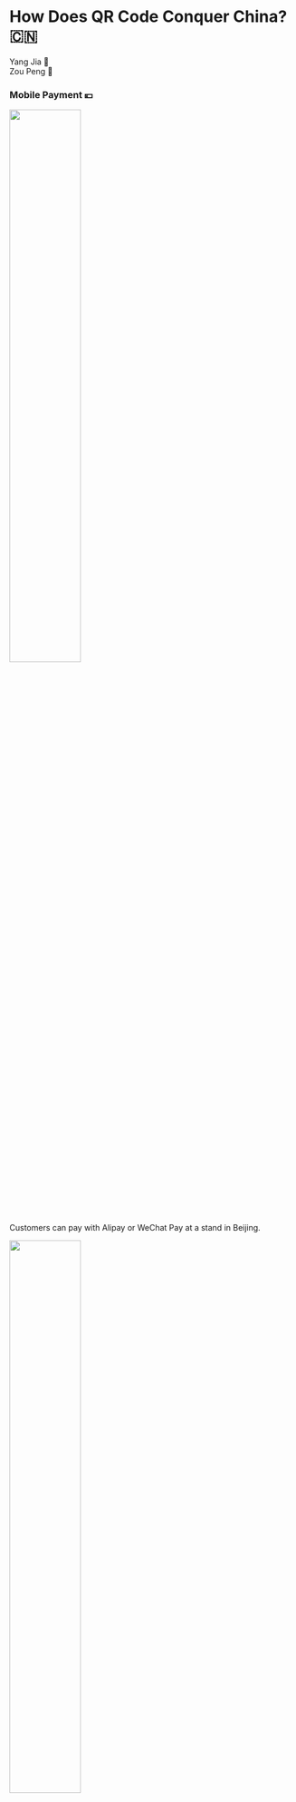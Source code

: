 # How Does QR Code Conquer China?  :cn:

Yang Jia     :girl:   
Zou Peng     :boy:



### Mobile Payment :yen:

<img src="mhack_pre/1_mobile_pay/commondity_pur/qr-code-1.jpg" width="50%" height="50%">

Customers can pay with Alipay or WeChat Pay at a stand in Beijing.


<img src="mhack_pre/1_mobile_pay/commondity_pur/qr-code-3-1.jpg" width="50%" height="50%">

It takes only a few seconds to process a transaction.

<img src="mhack_pre/1_mobile_pay/pocket_mon/qr_1-4.png" width="50%" height="50%">

Give and collect gifts at a wedding

<img src="mhack_pre/1_mobile_pay/pocket_mon/qr_1-2.png" width="50%" height="50%">

Panhandlers receive donation from mobile payment QR codes 

------

### Utilization of Public Resources :bike:

<img src="mhack_pre/2_utilize_pub_resr/2.png" width="50%" height="50%">

Unlocks a bike of Chinese bike-sharing company Mobike by scanning the QR Code

-----

### Origin Tracking :cow2:

<img src="mhack_pre/3_info_tracking/1.png" width="50%" height="50%">

Identify pets

<img src="mhack_pre/3_info_tracking/2.png" width="50%" height="50%">

Identify senior citizens & Find losing elders

<img src="mhack_pre/3_info_tracking/3.jpg" width="50%" height="50%">

Track food from source to fork

-----

### Detailed Information Acquiring :computer:

<img src="mhack_pre/4_acquire_detail/1.png" width="50%" height="50%">

Post and reply to job boards

<img src="mhack_pre/4_acquire_detail/2.png" width="50%" height="50%">

Check authenticity and gain more information about foods and drinks

<img src="mhack_pre/4_acquire_detail/4.png" width="50%" height="50%">

"Scan code to win prizes" promotion

<img src="mhack_pre/4_acquire_detail/5.png" width="50%" height="50%">

QR code works as identity badge

## Experience the cashless life in China

<https://www.youtube.com/watch?v=gysKE3POUv0>
-----
-----

## Thanks to the sqaured barcode 
![](JPQRcode.png)
![](BarQR.jpg)

#### Barcode
1. limited capacity of information
2. weak fault-tolerant system

#### QR code
1. large capacity of information(support all types of words)
2. small space
3. strong adaptability to getting dirty and damaged

-----
-----

## Mobile Payment _ A Success of Third-party Payment

Thrid-party Platform
1. Alipay
2. Credit problem


Characteristics of Mobile Payment Platform in China: 
1. Savings card is the mainstream
2. Banking system

Saving cards:
1. No threshold, open accouts freely
2. Get card instantly

Banking system:
1. Country-owned main banks
2. Money can flow freely without extra fee


-----
-----

## Sharing Bikes _ A New Utilizaiton Mode of Public Resources 
<img src="Bike-sharing.jpg" width="50%" height="50%">  
[Bike-sharing is booming in China]



### 1.why is sharing bikes so popular in China?
<img src="picture2.png" width="80%" height="80%">


- dockless, it can be parked anywhere. 
|| fixed docking stations, only park in specific location very inconvenient
- bike location is showed in the app, actually, not necessary
|| station, walk to


-----

### 2. why they can't crack other countries
<img src="bike_sharing2.jpg" width="50%" height="50%">
[Bike-sharing companies like Mobike and Ofo getting lost in translation]




#### [1] Accessibility and convenience requires two things:

<img src="picture3.png" width="50%" height="50%">


- a huge fleet of bikes
- a huge workforce to spread the bikes to the most needed areas




#### [2] Profitable for their companies:

- dense urban areas & heavy ridership to stay profitavle

- huge workforce to spread the bikes to the most needed areas




#### [3] Relatively lax regulation




#### [4] Support from the government



-----
#### To conclude:
- massive urban population
- a large, cheap labor force
- relatively lax regulation on bike parking 
- support from gov

-----
-----


## Future

<img src="facialrecognization.jpg" width="50%" height="50%">

The founder of Alibaba, Jack Ma was showing how to use Facial Recognization to pay by Alipay.
China is on the way...
